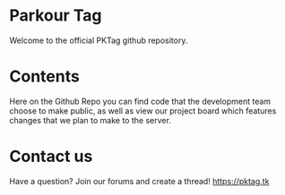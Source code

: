 # Parkour Tag 
Welcome to the official PKTag github repository. 

# Contents
Here on the Github Repo you can find code that the development team choose to make public, as well as view our project board which features changes that we plan to make to the server.

# Contact us
Have a question?
Join our forums and create a thread!
https://pktag.tk
